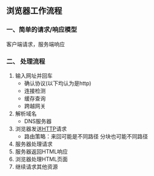 ## 浏览器工作流程

### 一、简单的请求/响应模型
客户端请求，服务端响应

### 二、 处理流程
1. 输⼊⽹址并回车
    - 确认协议(以下均认为是http)
    - 连接检测
    - 缓存查询
    - 跨越网关
2. 解析域名
    - DNS服务器
3. 浏览器发送[HTTP](../protocol/http.md)请求
    - 路由策略：来回可能是不同路径 分块也可能不同路径
4. 服务器处理请求
5. 服务器返回HTML响应
6. 浏览器处理HTML页⾯
7. 继续请求其他资源